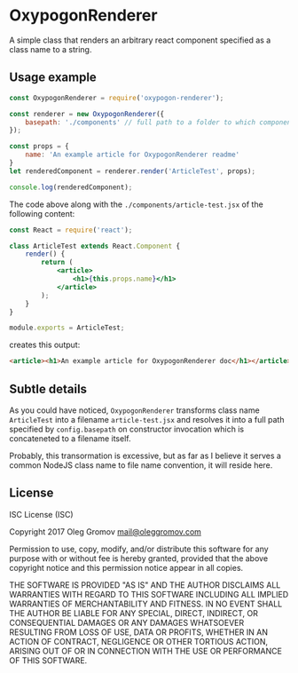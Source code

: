 # OxypogonRenderer

A simple class that renders an arbitrary react component specified as a class name to a string.

## Usage example

```js
const OxypogonRenderer = require('oxypogon-renderer');

const renderer = new OxypogonRenderer({
	basepath: './components' // full path to a folder to which components' names should be resolved to
});

const props = {
	name: 'An example article for OxypogonRenderer readme'
}
let renderedComponent = renderer.render('ArticleTest', props);

console.log(renderedComponent);
```

The code above along with the `./components/article-test.jsx` of the following content:

```jsx
const React = require('react');

class ArticleTest extends React.Component {
	render() {
		return (
			<article>
				<h1>{this.props.name}</h1>
			</article>
		);
	}
}

module.exports = ArticleTest;
```

creates this output:

```html
<article><h1>An example article for OxypogonRenderer doc</h1></article>
```

## Subtle details

As you could have noticed, `OxypogonRenderer` transforms class name `ArticleTest` into a filename `article-test.jsx` and resolves it into a full path specified by `config.basepath` on constructor invocation which is concateneted to a filename itself. 

Probably, this transormation is excessive, but as far as I believe it serves a common NodeJS class name to file name convention, it will reside here.

## License

ISC License (ISC)

Copyright 2017 Oleg Gromov <mail@oleggromov.com>

Permission to use, copy, modify, and/or distribute this software for any purpose with or without fee is hereby granted, provided that the above copyright notice and this permission notice appear in all copies.

THE SOFTWARE IS PROVIDED "AS IS" AND THE AUTHOR DISCLAIMS ALL WARRANTIES WITH REGARD TO THIS SOFTWARE INCLUDING ALL IMPLIED WARRANTIES OF MERCHANTABILITY AND FITNESS. IN NO EVENT SHALL THE AUTHOR BE LIABLE FOR ANY SPECIAL, DIRECT, INDIRECT, OR CONSEQUENTIAL DAMAGES OR ANY DAMAGES WHATSOEVER RESULTING FROM LOSS OF USE, DATA OR PROFITS, WHETHER IN AN ACTION OF CONTRACT, NEGLIGENCE OR OTHER TORTIOUS ACTION, ARISING OUT OF OR IN CONNECTION WITH THE USE OR PERFORMANCE OF THIS SOFTWARE.